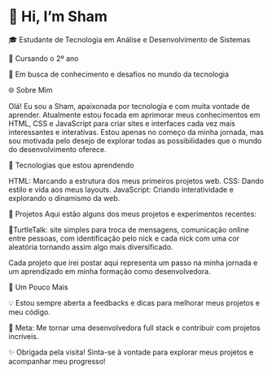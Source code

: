 # 👋 Hi, I’m Sham
🎓 Estudante de Tecnologia em Análise e Desenvolvimento de Sistemas

📅 Cursando o 2º ano

🚀 Em busca de conhecimento e desafios no mundo da tecnologia

🌐 Sobre Mim

Olá! Eu sou a Sham, apaixonada por tecnologia e com muita vontade de aprender. Atualmente estou focada em aprimorar meus conhecimentos em HTML, CSS e JavaScript para criar sites e interfaces cada vez mais interessantes e interativas. Estou apenas no começo da minha jornada, mas sou motivada pelo desejo de explorar todas as possibilidades que o mundo do desenvolvimento oferece.

🚀 Tecnologias que estou aprendendo

HTML: Marcando a estrutura dos meus primeiros projetos web.
CSS: Dando estilo e vida aos meus layouts.
JavaScript: Criando interatividade e explorando o dinamismo da web.

📂 Projetos
Aqui estão alguns dos meus projetos e experimentos recentes:

🐢TurtleTalk: site simples para troca de mensagens, comunicação online entre pessoas, com identificação pelo nick e cada nick com uma cor aleatória tornando assim algo mais diversificado.

Cada projeto que irei postar aqui representa um passo na minha jornada e um aprendizado em minha formação como desenvolvedora.

🌱 Um Pouco Mais

💡 Estou sempre aberta a feedbacks e dicas para melhorar meus projetos e meu código.

🎯 Meta: Me tornar uma desenvolvedora full stack e contribuir com projetos incríveis.

✨ Obrigada pela visita! Sinta-se à vontade para explorar meus projetos e acompanhar meu progresso!



